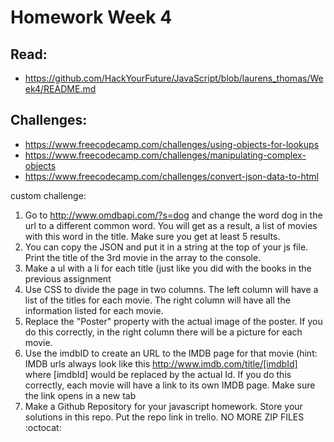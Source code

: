 # Homework Week 4

## Read:
- https://github.com/HackYourFuture/JavaScript/blob/laurens_thomas/Week4/README.md

## Challenges:
- https://www.freecodecamp.com/challenges/using-objects-for-lookups
- https://www.freecodecamp.com/challenges/manipulating-complex-objects
- https://www.freecodecamp.com/challenges/convert-json-data-to-html

custom challenge:
1. Go to http://www.omdbapi.com/?s=dog and change the word dog in the url to a different common word. You will get as a result, a list of movies with this word in the title. Make sure you get at least 5 results.
2. You can copy the JSON and put it in a string at the top of your js file. Print the title of the 3rd movie in the array to the console.
3. Make a ul with a li for each title (just like you did with the books in the previous assignment
4. Use CSS to divide the page in two columns. The left column will have a list of the titles for each movie. The right column will have all the information listed for each movie.
5. Replace the "Poster" property with the actual image of the poster. If you do this correctly, in the right column there will be a picture for each movie.
6. Use the imdbID to create an URL to the IMDB page for that movie (hint: IMDB urls always look like this http://www.imdb.com/title/[imdbId] where [imdbId] would be replaced by the actual Id. If you do this correctly, each movie will have a link to its own IMDB page. Make sure the link opens in a new tab
7. Make a Github Repository for your javascript homework. Store your solutions in this repo. Put the repo link in trello. NO MORE ZIP FILES :octocat:
